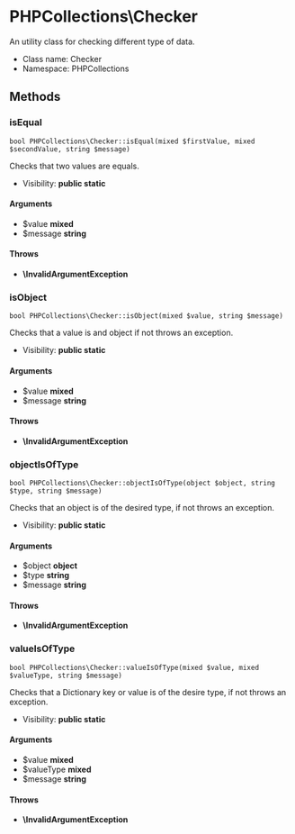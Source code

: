 PHPCollections\Checker
===============

An utility class for checking different type of data.

* Class name: Checker
* Namespace: PHPCollections

Methods
-------

### isEqual

    bool PHPCollections\Checker::isEqual(mixed $firstValue, mixed $secondValue, string $message)

Checks that two values are equals.

* Visibility: **public static**

#### Arguments
* $value **mixed**
* $message **string**

#### Throws
* **\InvalidArgumentException**

### isObject

    bool PHPCollections\Checker::isObject(mixed $value, string $message)

Checks that a value is and object if not throws an exception.

* Visibility: **public static**

#### Arguments
* $value **mixed**
* $message **string**

#### Throws
* **\InvalidArgumentException**

### objectIsOfType

    bool PHPCollections\Checker::objectIsOfType(object $object, string $type, string $message)

Checks that an object is of the desired type, if not throws an exception.

* Visibility: **public static**

#### Arguments
* $object **object**
* $type **string**
* $message **string**

#### Throws
* **\InvalidArgumentException**

### valueIsOfType

    bool PHPCollections\Checker::valueIsOfType(mixed $value, mixed $valueType, string $message)

Checks that a Dictionary key or value is of the desire type, if not throws an exception.

* Visibility: **public static**

#### Arguments
* $value **mixed**
* $valueType **mixed**
* $message **string**

#### Throws
* **\InvalidArgumentException**
